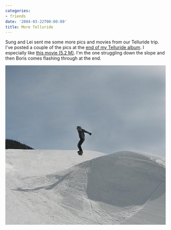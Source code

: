 ```yaml
---
categories:
- friends
date: '2004-03-22T00:00:00'
title: More Telluride
---
```



Sung and Lei sent me some more pics and movies from our Telluride trip. I've posted a couple of the pics at the [end of my Telluride album](http://kurup.org/photo/album?album%5fid=14178&amp;page=3). I especially like [this movie (5.2 M)](http://kurup.org/files/Telluride.AVI). I'm the one struggling down the slope and then Boris comes flashing through at the end.

<img src="/images/sung-air-big.jpg" height="500" width="588" alt="Sung Air Big"/>
